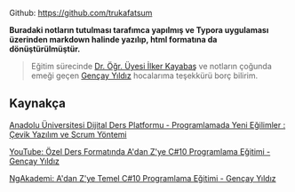 Github: https://github.com/trukafatsum 

**Buradaki notların tutulması tarafımca yapılmış ve Typora uygulaması üzerinden markdown halinde yazılıp, html formatına da dönüştürülmüştür.**

> Eğitim sürecinde [Dr. Öğr. Üyesi İlker Kayabaş](https://www.linkedin.com/in/ilkerkayabas/?originalSubdomain=tr) ve notların çoğunda emeği geçen [Gençay Yıldız](https://www.linkedin.com/in/gen%C3%A7ay-y%C4%B1ld%C4%B1z-a1453987/?originalSubdomain=tr) hocalarıma teşekkürü borç bilirim.

## Kaynakça

[Anadolu Üniversitesi Dijital Ders Platformu - Programlamada Yeni Eğilimler : Çevik Yazılım ve Scrum Yöntemi](https://ddp.anadolu.edu.tr/#/course/YBS406U)

[YouTube: Özel Ders Formatında A'dan Z'ye C#10 Programlama Eğitimi - Gençay Yıldız](https://www.youtube.com/watch?v=ag0XfgyBDbU&list=PLQVXoXFVVtp3e_urGZcMNAHx2Eo4Rm5Xk)

[NgAkademi: A'dan Z'ye Temel C#10 Programlama Eğitimi - Gençay Yıldız](https://ngakademi.com/courses/adan-zye-temel-c-programlama-egitimi/)